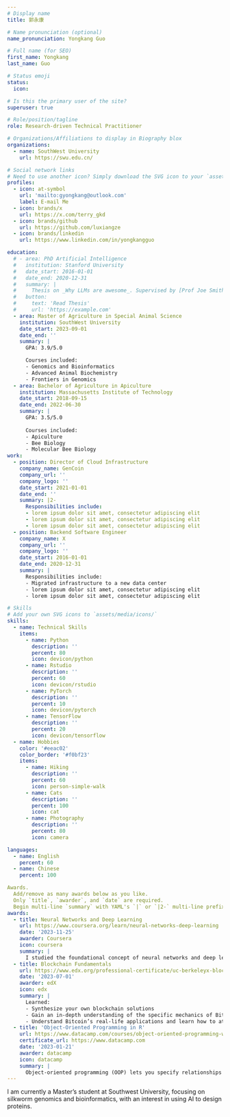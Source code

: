 ```yaml
---
# Display name
title: 郭永康

# Name pronunciation (optional)
name_pronunciation: Yongkang Guo

# Full name (for SEO)
first_name: Yongkang
last_name: Guo

# Status emoji
status:
  icon: 

# Is this the primary user of the site?
superuser: true

# Role/position/tagline
role: Research-driven Technical Practitioner

# Organizations/Affiliations to display in Biography blox
organizations:
  - name: SouthWest University
    url: https://swu.edu.cn/

# Social network links
# Need to use another icon? Simply download the SVG icon to your `assets/media/icons/` folder.
profiles:
  - icon: at-symbol
    url: 'mailto:gyongkang@outlook.com'
    label: E-mail Me
  - icon: brands/x
    url: https://x.com/terry_gkd
  - icon: brands/github
    url: https://github.com/luxiangze
  - icon: brands/linkedin
    url: https://www.linkedin.com/in/yongkangguo

education:
  # - area: PhD Artificial Intelligence
  #   institution: Stanford University
  #   date_start: 2016-01-01
  #   date_end: 2020-12-31
  #   summary: |
  #     Thesis on _Why LLMs are awesome_. Supervised by [Prof Joe Smith](https://example.com). Presented papers at 5 IEEE conferences with the contributions being published in 2 Springer journals.
  #   button:
  #     text: 'Read Thesis'
  #     url: 'https://example.com'
  - area: Master of Agriculture in Special Animal Science
    institution: SouthWest University
    date_start: 2023-09-01
    date_end: ''
    summary: |
      GPA: 3.9/5.0

      Courses included:
      - Genomics and Bioinformatics
      - Advanced Animal Biochemistry
      - Frontiers in Genomics
  - area: Bachelor of Agriculture in Apiculture
    institution: Massachusetts Institute of Technology
    date_start: 2018-09-15
    date_end: 2022-06-30
    summary: |
      GPA: 3.5/5.0
      
      Courses included:
      - Apiculture
      - Bee Biology
      - Molecular Bee Biology
work:
  - position: Director of Cloud Infrastructure
    company_name: GenCoin
    company_url: ''
    company_logo: ''
    date_start: 2021-01-01
    date_end: ''
    summary: |2-
      Responsibilities include:
      - lorem ipsum dolor sit amet, consectetur adipiscing elit
      - lorem ipsum dolor sit amet, consectetur adipiscing elit
      - lorem ipsum dolor sit amet, consectetur adipiscing elit
  - position: Backend Software Engineer
    company_name: X
    company_url: ''
    company_logo: ''
    date_start: 2016-01-01
    date_end: 2020-12-31
    summary: |
      Responsibilities include:
      - Migrated infrastructure to a new data center
      - lorem ipsum dolor sit amet, consectetur adipiscing elit
      - lorem ipsum dolor sit amet, consectetur adipiscing elit

# Skills
# Add your own SVG icons to `assets/media/icons/`
skills:
  - name: Technical Skills
    items:
      - name: Python
        description: ''
        percent: 80
        icon: devicon/python
      - name: Rstudio
        description: ''
        percent: 60
        icon: devicon/rstudio
      - name: PyTorch
        description: ''
        percent: 10
        icon: devicon/pytorch
      - name: TensorFlow
        description: ''
        percent: 20
        icon: devicon/tensorflow
  - name: Hobbies
    color: '#eeac02'
    color_border: '#f0bf23'
    items:
      - name: Hiking
        description: ''
        percent: 60
        icon: person-simple-walk
      - name: Cats
        description: ''
        percent: 100
        icon: cat
      - name: Photography
        description: ''
        percent: 80
        icon: camera

languages:
  - name: English
    percent: 60
  - name: Chinese
    percent: 100

Awards.
  Add/remove as many awards below as you like.
  Only `title`, `awarder`, and `date` are required.
  Begin multi-line `summary` with YAML's `|` or `|2-` multi-line prefix and indent 2 spaces below.
awards:
  - title: Neural Networks and Deep Learning
    url: https://www.coursera.org/learn/neural-networks-deep-learning
    date: '2023-11-25'
    awarder: Coursera
    icon: coursera
    summary: |
      I studied the foundational concept of neural networks and deep learning. By the end, I was familiar with the significant technological trends driving the rise of deep learning; build, train, and apply fully connected deep neural networks; implement efficient (vectorized) neural networks; identify key parameters in a neural network’s architecture; and apply deep learning to your own applications.
  - title: Blockchain Fundamentals
    url: https://www.edx.org/professional-certificate/uc-berkeleyx-blockchain-fundamentals
    date: '2023-07-01'
    awarder: edX
    icon: edx
    summary: |
      Learned:
      - Synthesize your own blockchain solutions
      - Gain an in-depth understanding of the specific mechanics of Bitcoin
      - Understand Bitcoin’s real-life applications and learn how to attack and destroy Bitcoin, Ethereum, smart contracts and Dapps, and alternatives to Bitcoin’s Proof-of-Work consensus algorithm
  - title: 'Object-Oriented Programming in R'
    url: https://www.datacamp.com/courses/object-oriented-programming-with-s3-and-r6-in-r
    certificate_url: https://www.datacamp.com
    date: '2023-01-21'
    awarder: datacamp
    icon: datacamp
    summary: |
      Object-oriented programming (OOP) lets you specify relationships between functions and the objects that they can act on, helping you manage complexity in your code. This is an intermediate level course, providing an introduction to OOP, using the S3 and R6 systems. S3 is a great day-to-day R programming tool that simplifies some of the functions that you write. R6 is especially useful for industry-specific analyses, working with web APIs, and building GUIs.
---
```


I am currently a Master’s student at Southwest University, focusing on silkworm genomics and bioinformatics, with an interest in using AI to design proteins.
